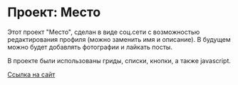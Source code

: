 # Проект: Место

Этот проект "Место", сделан в виде соц.сети с возможностью редактирования профиля (можно заменить имя и описание). 
В будущем можно будет добавлять фотографии и лайкать посты.

В проекте были использованы гриды, списки, кнопки, а также javascript.

[Ссылка на сайт](https://lonvlix.github.io/mesto/)
